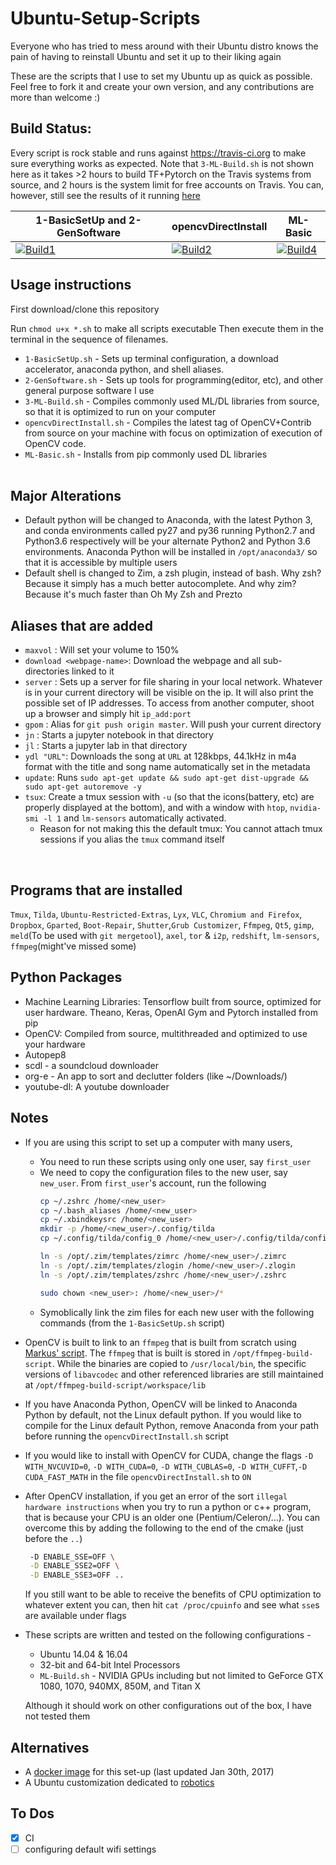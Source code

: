 # Ubuntu-Setup-Scripts
Everyone who has tried to mess around with their Ubuntu distro knows the pain of having to reinstall Ubuntu and set it up to their liking again

These are the scripts that I use to set my Ubuntu up as quick as possible. Feel free to fork it and create your own version, and any contributions are more than welcome :)

## Build Status:

Every script is rock stable and runs against https://travis-ci.org to make sure everything works as expected. Note that `3-ML-Build.sh` is not shown here as it takes >2 hours to build TF+Pytorch on the Travis systems from source, and 2 hours is the system limit for free accounts on Travis. You can, however, still see the results of it running [here](https://travis-ci.org/rsnk96/Ubuntu-Setup-Scripts)


| 1-BasicSetUp and 2-GenSoftware | opencvDirectInstall |  ML-Basic            
|-------------------|-------------------|-------------------|
| [![Build1][1]][5] | [![Build2][2]][5] | [![Build4][4]][5] |

[1]: https://travis-matrix-badges.herokuapp.com/repos/rsnk96/Ubuntu-Setup-Scripts/branches/master/1
[2]: https://travis-matrix-badges.herokuapp.com/repos/rsnk96/Ubuntu-Setup-Scripts/branches/master/2
[4]: https://travis-matrix-badges.herokuapp.com/repos/rsnk96/Ubuntu-Setup-Scripts/branches/master/4
[5]: https://travis-ci.org/rsnk96/Ubuntu-Setup-Scripts

## Usage instructions
First download/clone this repository

Run 
`chmod u+x *.sh` to make all scripts executable
Then execute them in the terminal in the sequence of filenames.
* `1-BasicSetUp.sh` - Sets up terminal configuration, a download accelerator, anaconda python, and shell aliases.
* `2-GenSoftware.sh` - Sets up tools for programming(editor, etc), and other general purpose software I use
* `3-ML-Build.sh` - Compiles commonly used ML/DL libraries from source, so that it is optimized to run on your computer
* `opencvDirectInstall.sh` - Compiles the latest tag of OpenCV+Contrib from source on your machine with focus on optimization of execution of OpenCV code.
* `ML-Basic.sh` - Installs from pip commonly used DL libraries
<br><br>

## Major Alterations
* Default python will be changed to Anaconda, with the latest Python 3, and conda environments called py27 and py36 running Python2.7 and Python3.6 respectively will be your alternate Python2 and Python 3.6 environments. Anaconda Python will be installed in `/opt/anaconda3/` so that it is accessible by multiple users
* Default shell is changed to Zim, a zsh plugin, instead of bash. Why zsh? Because it simply has a much better autocomplete. And why zim? Because it's much faster than Oh My Zsh and Prezto

## Aliases that are added
* `maxvol` : Will set your volume to 150%
* `download <webpage-name>`: Download the webpage and all sub-directories linked to it
* `server` : Sets up a server for file sharing in your local network. Whatever is in your current directory will be visible on the ip. It will also print the possible set of IP addresses. To access from another computer, shoot up a browser and simply hit `ip_add:port`
* `gpom` : Alias for `git push origin master`. Will push your current directory
* `jn` : Starts a jupyter notebook in that directory
* `jl` : Starts a jupyter lab in that directory
* `ydl "URL"`: Downloads the song at `URL` at 128kbps, 44.1kHz in m4a format with the title and song name automatically set in the metadata
* `update`: Runs `sudo apt-get update && sudo apt-get dist-upgrade && sudo apt-get autoremove -y`
* `tsux`: Create a tmux session with `-u` (so that the icons(battery, etc) are properly displayed at the bottom), and with a window with `htop`, `nvidia-smi -l 1` and `lm-sensors` automatically activated.
    - Reason for not making this the default tmux: You cannot attach tmux sessions if you alias the `tmux` command itself

<br>

## Programs that are installed
`Tmux`, `Tilda`, `Ubuntu-Restricted-Extras`, `Lyx`, `VLC`, `Chromium and Firefox`, `Dropbox`, `Gparted`, `Boot-Repair`, `Shutter`,`Grub Customizer`, `Ffmpeg`, `Qt5`, `gimp`, `meld`(To be used with `git mergetool`), `axel`, `tor` & `i2p`, `redshift`, `lm-sensors`, `ffmpeg`(might've missed some)

## Python Packages
* Machine Learning Libraries: Tensorflow built from source, optimized for user hardware. Theano, Keras, OpenAI Gym and Pytorch installed from pip
* OpenCV: Compiled from source, multithreaded and optimized to use your hardware
* Autopep8
* scdl - a soundcloud downloader
* org-e - An app to sort and declutter folders (like ~/Downloads/)
* youtube-dl: A youtube downloader

## Notes
* If you are using this script to set up a computer with many users,
    * You need to run these scripts using only one user, say `first_user`
    * We need to copy the configuration files to the new user, say `new_user`. From `first_user`'s account, run the following
        ```bash
        cp ~/.zshrc /home/<new_user>
        cp ~/.bash_aliases /home/<new_user>
        cp ~/.xbindkeysrc /home/<new_user>
        mkdir -p /home/<new_user>/.config/tilda
        cp ~/.config/tilda/config_0 /home/<new_user>/.config/tilda/config_0

        ln -s /opt/.zim/templates/zimrc /home/<new_user>/.zimrc
        ln -s /opt/.zim/templates/zlogin /home/<new_user>/.zlogin
        ln -s /opt/.zim/templates/zshrc /home/<new_user>/.zshrc
        
        sudo chown <new_user>: /home/<new_user>/*
        ```
    * Symoblically link the zim files for each new user with the following commands (from the `1-BasicSetUp.sh` script)
* OpenCV is built to link to an `ffmpeg` that is built from scratch using [Markus' script](https://github.com/markus-perl/ffmpeg-build-script). The `ffmpeg` that is built is stored in `/opt/ffmpeg-build-script`. While the binaries are copied to `/usr/local/bin`, the specific versions of `libavcodec` and other referenced libraries are still maintained at `/opt/ffmpeg-build-script/workspace/lib`
* If you have Anaconda Python, OpenCV will be linked to Anaconda Python by default, not the Linux default python. If you would like to compile for the Linux default Python, remove Anaconda from your path before running the `opencvDirectInstall.sh` script
* If you would like to install with OpenCV for CUDA, change the flags `-D WITH_NVCUVID=0`, `-D WITH_CUDA=0`, `-D WITH_CUBLAS=0`, `-D WITH_CUFFT`,`-D CUDA_FAST_MATH` in the file `opencvDirectInstall.sh` to `ON`
* After OpenCV installation, if you get an error of the sort `illegal hardware instructions` when you try to run a python or c++ program, that is because your CPU is an older one (Pentium/Celeron/...). You can overcome this by adding the following to the end of the cmake (just before the `..`)

  ```bash
   -D ENABLE_SSE=OFF \
   -D ENABLE_SSE2=OFF \
   -D ENABLE_SSE3=OFF ..
  ```

  If you still want to be able to receive the benefits of CPU optimization to whatever extent you can, then hit `cat /proc/cpuinfo` and see what `sse`s are available under flags
* These scripts are written and tested on the following configurations - 
  * Ubuntu 14.04 & 16.04
  * 32-bit and 64-bit Intel Processors
  * `ML-Build.sh` - NVIDIA GPUs including but not limited to GeForce GTX 1080, 1070, 940MX, 850M, and Titan X
  
  Although it should work on other configurations out of the box, I have not tested them


## Alternatives
* A [docker image](https://hub.docker.com/r/varun19299/cvi-iitm/) for this set-up (last updated Jan 30th, 2017)
* A Ubuntu customization dedicated to [robotics](https://github.com/ahundt/robotics_setup)

## To Dos 
- [x] CI
- [ ] configuring default wifi settings
